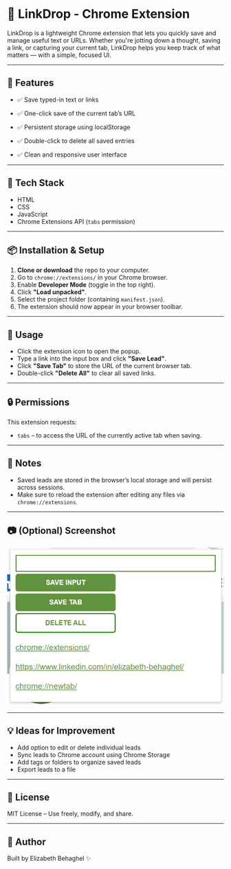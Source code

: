 # 🔗 LinkDrop - Chrome Extension

LinkDrop is a lightweight Chrome extension that lets you quickly save and manage useful text or URLs. Whether you're jotting down a thought, saving a link, or capturing your current tab, LinkDrop helps you keep track of what matters — with a simple, focused UI.

---

## 🚀 Features

- ✅ Save typed-in text or links

- ✅ One-click save of the current tab’s URL

- ✅ Persistent storage using localStorage

- ✅ Double-click to delete all saved entries

- ✅ Clean and responsive user interface

---

## 🧰 Tech Stack

- HTML
- CSS
- JavaScript
- Chrome Extensions API (`tabs` permission)

---

## 📦 Installation & Setup

1. **Clone or download** the repo to your computer.
2. Go to `chrome://extensions/` in your Chrome browser.
3. Enable **Developer Mode** (toggle in the top right).
4. Click **"Load unpacked"**.
5. Select the project folder (containing `manifest.json`).
6. The extension should now appear in your browser toolbar.

---

## 🧪 Usage

- Click the extension icon to open the popup.
- Type a link into the input box and click **"Save Lead"**.
- Click **"Save Tab"** to store the URL of the current browser tab.
- Double-click **"Delete All"** to clear all saved links.

---

## 🔒 Permissions

This extension requests:
- `tabs` – to access the URL of the currently active tab when saving.

---

## 📝 Notes

- Saved leads are stored in the browser’s local storage and will persist across sessions.
- Make sure to reload the extension after editing any files via `chrome://extensions`.

---

## 📷 (Optional) Screenshot

![screenshot of popup UI](Screenshot.png)

---

## 💡 Ideas for Improvement

- Add option to edit or delete individual leads
- Sync leads to Chrome account using Chrome Storage
- Add tags or folders to organize saved leads
- Export leads to a file

---

## 📄 License

MIT License – Use freely, modify, and share.

---

## 🙌 Author

Built by Elizabeth Behaghel ✨  
